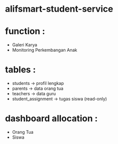 # alifsmart-student-service

# function :
- Galeri Karya
- Monitoring Perkembangan Anak

# tables :
- students -> profil lengkap
- parents -> data orang tua
- teachers -> data guru
- student_assignment -> tugas siswa (read-only)

# dashboard allocation :
- Orang Tua
- Siswa
